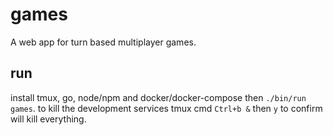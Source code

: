 games
=====

A web app for turn based multiplayer games.

## run

install tmux, go, node/npm and docker/docker-compose then `./bin/run games`. to kill the development
 services tmux cmd `Ctrl+b &` then `y` to confirm will kill everything.